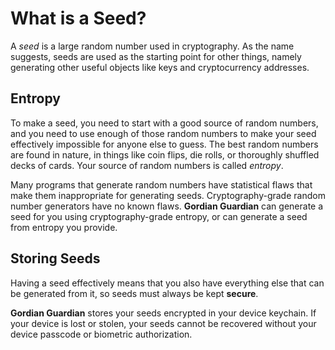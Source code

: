 #  What is a Seed?

A *seed* is a large random number used in cryptography. As the name suggests, seeds are used as the starting point for other things, namely generating other useful objects like keys and cryptocurrency addresses.

## Entropy

To make a seed, you need to start with a good source of random numbers, and you need to use enough of those random numbers to make your seed effectively impossible for anyone else to guess. The best random numbers are found in nature, in things like coin flips, die rolls, or thoroughly shuffled decks of cards. Your source of random numbers is called *entropy*.

Many programs that generate random numbers have statistical flaws that make them inappropriate for generating seeds. Cryptography-grade random number generators have no known flaws. **Gordian Guardian** can generate a seed for you using cryptography-grade entropy, or can generate a seed from entropy you provide.

## Storing Seeds

Having a seed effectively means that you also have everything else that can be generated from it, so seeds must always be kept **secure**.

**Gordian Guardian** stores your seeds encrypted in your device keychain. If your device is lost or stolen, your seeds cannot be recovered without your device passcode or biometric authorization. 
